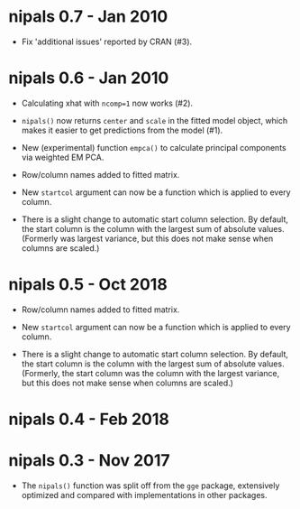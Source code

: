 
# nipals 0.7 - Jan 2010

* Fix 'additional issues' reported by CRAN (#3).

# nipals 0.6 - Jan 2010

* Calculating xhat with `ncomp=1` now works (#2).

* `nipals()` now returns `center` and `scale` in the fitted model object, which makes it easier to get predictions from the model (#1).

* New (experimental) function `empca()` to calculate principal components via weighted EM PCA.

* Row/column names added to fitted matrix.

* New `startcol` argument can now be a function which is applied to every column.

* There is a slight change to automatic start column selection. By default, the start column is the column with the largest sum of absolute values. (Formerly was largest variance, but this does not make sense when columns are scaled.)

# nipals 0.5 - Oct 2018

* Row/column names added to fitted matrix.

* New `startcol` argument can now be a function which is applied to every column.

* There is a slight change to automatic start column selection. By default, the start column is the column with the largest sum of absolute values. (Formerly, the start column was the column with the largest variance, but this does not make sense when columns are scaled.)

# nipals 0.4 - Feb 2018


# nipals 0.3 - Nov 2017

* The `nipals()` function was split off from the `gge` package, extensively optimized and compared with implementations in other packages.

